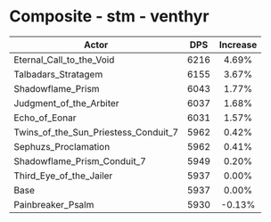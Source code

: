 # Composite - stm - venthyr
| Actor | DPS | Increase |
|---|:---:|:---:|
|Eternal_Call_to_the_Void|6216|4.69%|
|Talbadars_Stratagem|6155|3.67%|
|Shadowflame_Prism|6043|1.77%|
|Judgment_of_the_Arbiter|6037|1.68%|
|Echo_of_Eonar|6031|1.57%|
|Twins_of_the_Sun_Priestess_Conduit_7|5962|0.42%|
|Sephuzs_Proclamation|5962|0.41%|
|Shadowflame_Prism_Conduit_7|5949|0.20%|
|Third_Eye_of_the_Jailer|5937|0.00%|
|Base|5937|0.00%|
|Painbreaker_Psalm|5930|-0.13%|
